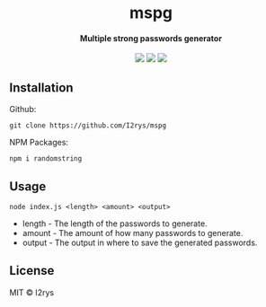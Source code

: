 <h1 align="center">mspg</h1>
<h4 align="center">Multiple strong passwords generator</h4>
<p align="center">
	<a href="https://github.com/I2rys/mspg/blob/main/LICENSE"><img src="https://img.shields.io/github/license/I2rys/mspg?style=flat-square"></img></a>
	<a href="https://github.com/I2rys/mspg/issues"><img src="https://img.shields.io/github/issues/I2rys/mspg.svg"></img></a>
	<a href="https://nodejs.org/"><img src="https://img.shields.io/badge/-Nodejs-green?style=flat-square&logo=Node.js"></img></a>
</p>


## Installation
Github:

    git clone https://github.com/I2rys/mspg
    
NPM Packages:
```
npm i randomstring
```

## Usage
```
node index.js <length> <amount> <output>
```

+ length - The length of the passwords to generate.
+ amount - The amount of how many passwords to generate.
+ output - The output in where to save the generated passwords.

## License
MIT © I2rys
